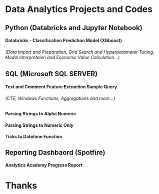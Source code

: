 # Data Analytics Projects and Codes

##    Python (Databricks and Jupyter Notebook)

####  Databricks - Classification Prediction Model (XGboost)
######  (Data Import and Preparation, Grid Search and Hyperparameter Tuning, Model Interpretaion and Economic Value Calculation...)

##    SQL (Microsoft SQL SERVER)

####  Text and Comment Feature Extraction Sample Query
######  (CTE, Windows Functions, Aggregations and more...)
####  Parsing Strings to Alpha Numeric
####  Parsing Strings to Numeric Only
####  Ticks to Datetime Function

##    Reporting Dashbaord (Spotfire)

####  Analytics Academy Progress Report

# Thanks

